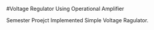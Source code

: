 #Voltage Regulator Using Operational Amplifier

Semester Proejct Implemented Simple Voltage Ragulator.
